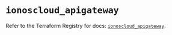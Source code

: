 # `ionoscloud_apigateway`

Refer to the Terraform Registry for docs: [`ionoscloud_apigateway`](https://registry.terraform.io/providers/ionos-cloud/ionoscloud/6.5.5/docs/resources/apigateway).
